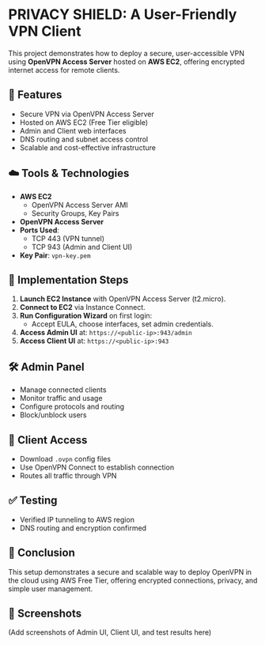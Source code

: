 # PRIVACY SHIELD: A User-Friendly VPN Client 

This project demonstrates how to deploy a secure, user-accessible VPN using **OpenVPN Access Server** hosted on **AWS EC2**, offering encrypted internet access for remote clients.

## 🔐 Features
- Secure VPN via OpenVPN Access Server
- Hosted on AWS EC2 (Free Tier eligible)
- Admin and Client web interfaces
- DNS routing and subnet access control
- Scalable and cost-effective infrastructure

## ☁️ Tools & Technologies
- **AWS EC2**
  - OpenVPN Access Server AMI
  - Security Groups, Key Pairs
- **OpenVPN Access Server**
- **Ports Used**:
  - TCP 443 (VPN tunnel)
  - TCP 943 (Admin and Client UI)
- **Key Pair**: `vpn-key.pem`

## 🚀 Implementation Steps
1. **Launch EC2 Instance** with OpenVPN Access Server (t2.micro).
2. **Connect to EC2** via Instance Connect.
3. **Run Configuration Wizard** on first login:
   - Accept EULA, choose interfaces, set admin credentials.
4. **Access Admin UI** at: `https://<public-ip>:943/admin`
5. **Access Client UI** at: `https://<public-ip>:943`

## 🛠 Admin Panel
- Manage connected clients
- Monitor traffic and usage
- Configure protocols and routing
- Block/unblock users

## 👤 Client Access
- Download `.ovpn` config files
- Use OpenVPN Connect to establish connection
- Routes all traffic through VPN

## ✅ Testing
- Verified IP tunneling to AWS region
- DNS routing and encryption confirmed

## 📌 Conclusion
This setup demonstrates a secure and scalable way to deploy OpenVPN in the cloud using AWS Free Tier, offering encrypted connections, privacy, and simple user management.

## 📸 Screenshots
(Add screenshots of Admin UI, Client UI, and test results here)
